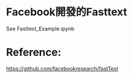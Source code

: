 # Facebook開發的Fasttext

See Fasttext_Example.ipynb 


# Reference:

https://github.com/facebookresearch/fastText